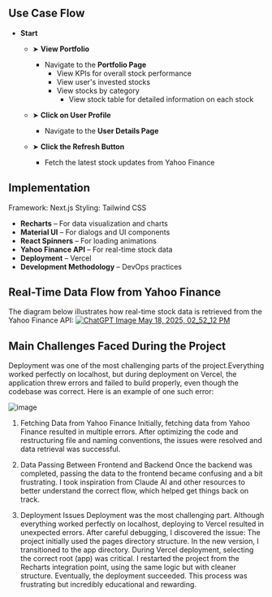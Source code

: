 ## Use Case Flow

- **Start**
  - ➤ **View Portfolio**
    - Navigate to the **Portfolio Page**
      - View KPIs for overall stock performance  
      - View user's invested stocks  
      - View stocks by category  
        - View stock table for detailed information on each stock  

  - ➤ **Click on User Profile**
    - Navigate to the **User Details Page**  

  - ➤ **Click the Refresh Button**
    - Fetch the latest stock updates from Yahoo Finance  


 
## Implementation
Framework: Next.js
Styling: Tailwind CSS

- **Recharts** – For data visualization and charts  
- **Material UI** – For dialogs and UI components  
- **React Spinners** – For loading animations  
- **Yahoo Finance API** – For real-time stock data  
- **Deployment** –  Vercel
- **Development Methodology** – DevOps practices


## Real-Time Data Flow from Yahoo Finance
The diagram below illustrates how real-time stock data is retrieved from the Yahoo Finance API:
[
![ChatGPT Image May 18, 2025, 02_52_12 PM](https://github.com/user-attachments/assets/5c45f7c6-2bba-4475-b54f-f11bbf4c7110)](https://github.com/jabir12-12/my-app/blob/master/dfd-for-stock.png)



## Main Challenges Faced During the Project

Deployment was one of the most challenging parts of the project.Everything worked perfectly on localhost, but during deployment on Vercel, the application threw errors and failed to build properly, even though the codebase was correct.
Here is an example of one such error:

![image](https://github.com/user-attachments/assets/87153431-1063-4e60-bff3-2a78c018a506)

1. Fetching Data from Yahoo Finance
Initially, fetching data from Yahoo Finance resulted in multiple errors. After optimizing the code and restructuring file and naming conventions, the issues were resolved and data retrieval was successful.

3. Data Passing Between Frontend and Backend
Once the backend was completed, passing the data to the frontend became confusing and a bit frustrating. I took inspiration from Claude AI and other resources to better understand the correct flow, which helped get things back on track.

4. Deployment Issues
Deployment was the most challenging part. Although everything worked perfectly on localhost, deploying to Vercel resulted in unexpected errors. After careful debugging, I discovered the issue:
The project initially used the pages directory structure.
In the new version, I transitioned to the app directory.
During Vercel deployment, selecting the correct root (app) was critical.
I restarted the project from the Recharts integration point, using the same logic but with cleaner structure. Eventually, the deployment succeeded. This process was frustrating but incredibly educational and rewarding.






